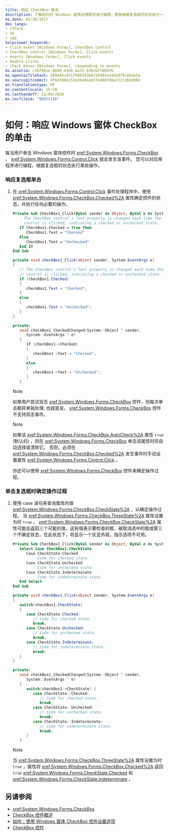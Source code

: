 ```yaml
---
title: 响应 CheckBox 单击
description: 了解如何对 Windows 窗体应用程序进行编程，使其根据复选框的状态执行一些操作。
ms.date: 03/30/2017
dev_langs:
- csharp
- vb
- cpp
helpviewer_keywords:
- Click event [Windows Forms], CheckBox control
- CheckBox control [Windows Forms], Click events
- events [Windows Forms], Click events
- double-clicks
- check boxes [Windows Forms], responding to events
ms.assetid: c39f901e-8899-43b6-aa31-939cbf7089fb
ms.openlocfilehash: 58944bc421f990343b6c58484aaab3d79c8bda5e
ms.sourcegitcommit: 9f6df084c53a3da0ea657ed0d708a72213683084
ms.translationtype: MT
ms.contentlocale: zh-CN
ms.lasthandoff: 12/09/2020
ms.locfileid: "96971136"
---
```

# <a name="how-to-respond-to-windows-forms-checkbox-clicks"></a>如何：响应 Windows 窗体 CheckBox 的单击
每当用户单击 Windows 窗体控件时 <xref:System.Windows.Forms.CheckBox> ， <xref:System.Windows.Forms.Control.Click> 就会发生该事件。 您可以对应用程序进行编程，根据复选框的状态执行某些操作。  
  
### <a name="to-respond-to-checkbox-clicks"></a>响应复选框单击  
  
1. 在 <xref:System.Windows.Forms.Control.Click> 事件处理程序中，使用 <xref:System.Windows.Forms.CheckBox.Checked%2A> 属性确定控件的状态，并执行任何必要的操作。  
  
    ```vb  
    Private Sub CheckBox1_Click(ByVal sender As Object, ByVal e As System.EventArgs) Handles CheckBox1.Click  
       ' The CheckBox control's Text property is changed each time the
       ' control is clicked, indicating a checked or unchecked state.  
       If CheckBox1.Checked = True Then  
          CheckBox1.Text = "Checked"  
       Else  
          CheckBox1.Text = "Unchecked"  
       End If  
    End Sub  
    ```  
  
    ```csharp  
    private void checkBox1_Click(object sender, System.EventArgs e)  
    {  
       // The CheckBox control's Text property is changed each time the
       // control is clicked, indicating a checked or unchecked state.  
       if (checkBox1.Checked)  
       {  
          checkBox1.Text = "Checked";  
       }  
       else  
       {  
          checkBox1.Text = "Unchecked";  
       }  
    }  
    ```  
  
    ```cpp  
    private:  
       void checkBox1_CheckedChanged(System::Object ^ sender,  
          System::EventArgs ^ e)  
       {  
          if (checkBox1->Checked)  
          {  
             checkBox1->Text = "Checked";  
          }  
          else  
          {  
             checkBox1->Text = "Unchecked";  
          }  
       }  
    ```  
  
    > [!NOTE]
    > 如果用户尝试双击 <xref:System.Windows.Forms.CheckBox> 控件，则每次单击都将单独处理; 也就是说， <xref:System.Windows.Forms.CheckBox> 控件不支持双击事件。  
  
    > [!NOTE]
    > 如果该 <xref:System.Windows.Forms.CheckBox.AutoCheck%2A> 属性 `true` (默认的) ，则在 <xref:System.Windows.Forms.CheckBox> 单击该属性时将自动选择或清除它。 否则，必须在 <xref:System.Windows.Forms.CheckBox.Checked%2A> 发生事件时手动设置属性 <xref:System.Windows.Forms.Control.Click> 。  
  
     你还可以使用 <xref:System.Windows.Forms.CheckBox> 控件来确定操作过程。  
  
### <a name="to-determine-a-course-of-action-when-a-check-box-is-clicked"></a>单击复选框时确定操作过程  
  
1. 使用 case 语句来查询属性的值 <xref:System.Windows.Forms.CheckBox.CheckState%2A> ，以确定操作过程。 当 <xref:System.Windows.Forms.CheckBox.ThreeState%2A> 属性设置为时 `true` ， <xref:System.Windows.Forms.CheckBox.CheckState%2A> 属性可能会返回三个可能的值，这些值表示要检查的框、被取消选中的框或第三个不确定状态，在此状态下，将显示一个灰显外观，指示选项不可用。  
  
    ```vb  
    Private Sub CheckBox1_Click(ByVal sender As Object, ByVal e As System.EventArgs) Handles CheckBox1.Click  
       Select Case CheckBox1.CheckState  
          Case CheckState.Checked  
             ' Code for checked state.  
          Case CheckState.Unchecked  
             ' Code for unchecked state.  
          Case CheckState.Indeterminate  
             ' Code for indeterminate state.  
       End Select
    End Sub  
    ```  
  
    ```csharp  
    private void checkBox1_Click(object sender, System.EventArgs e)  
    {  
       switch(checkBox1.CheckState)  
       {  
          case CheckState.Checked:  
             // Code for checked state.  
             break;  
          case CheckState.Unchecked:  
             // Code for unchecked state.  
             break;  
          case CheckState.Indeterminate:  
             // Code for indeterminate state.  
             break;  
       }  
    }  
    ```  
  
    ```cpp  
    private:  
       void checkBox1_CheckedChanged(System::Object ^ sender,  
          System::EventArgs ^ e)  
       {  
          switch(checkBox1->CheckState) {  
             case CheckState::Checked:  
                // Code for checked state.  
                break;  
             case CheckState::Unchecked:  
                // Code for unchecked state.  
                break;  
             case CheckState::Indeterminate:  
                // Code for indeterminate state.  
                break;  
          }  
       }  
    ```  
  
    > [!NOTE]
    > 当 <xref:System.Windows.Forms.CheckBox.ThreeState%2A> 属性设置为时 `true` ，属性将 <xref:System.Windows.Forms.CheckBox.Checked%2A> 返回 `true` <xref:System.Windows.Forms.CheckState.Checked> 和 <xref:System.Windows.Forms.CheckState.Indeterminate> 。  
  
## <a name="see-also"></a>另请参阅

- <xref:System.Windows.Forms.CheckBox>
- [CheckBox 控件概述](checkbox-control-overview-windows-forms.md)
- [如何：使用 Windows 窗体 CheckBox 控件设置选项](how-to-set-options-with-windows-forms-checkbox-controls.md)
- [CheckBox 控件](checkbox-control-windows-forms.md)
